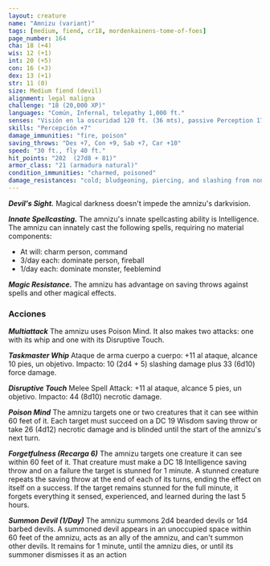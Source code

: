 ```yaml
---
layout: creature
name: "Amnizu (variant)"
tags: [medium, fiend, cr18, mordenkainens-tome-of-foes]
page_number: 164
cha: 18 (+4)
wis: 12 (+1)
int: 20 (+5)
con: 16 (+3)
dex: 13 (+1)
str: 11 (0)
size: Medium fiend (devil)
alignment: legal maligna
challenge: "18 (20,000 XP)"
languages: "Común, Infernal, telepathy 1,000 ft."
senses: "Visión en la oscuridad 120 ft. (36 mts), passive Perception 17"
skills: "Percepción +7"
damage_immunities: "fire, poison"
saving_throws: "Des +7, Con +9, Sab +7, Car +10"
speed: "30 ft., fly 40 ft."
hit_points: "202  (27d8 + 81)"
armor_class: "21 (armadura natural)"
condition_immunities: "charmed, poisoned"
damage_resistances: "cold; bludgeoning, piercing, and slashing from nonmagical attacks that aren't silvered"
---
```


***Devil's Sight.*** Magical darkness doesn't impede the amnizu's darkvision.

***Innate Spellcasting.*** The amnizu's innate spellcasting ability is Intelligence. The amnizu can innately cast the following spells, requiring no material components:
* At will: charm person, command
* 3/day each: dominate person, fireball
* 1/day each: dominate monster, feeblemind

***Magic Resistance.*** The amnizu has advantage on saving throws against spells and other magical effects.

### Acciones

***Multiattack*** The amnizu uses Poison Mind. It also makes two attacks: one with its whip and one with its Disruptive Touch.

***Taskmaster Whip*** Ataque de arma cuerpo a cuerpo: +11 al ataque, alcance 10 pies, un objetivo. Impacto: 10 (2d4 + 5) slashing damage plus 33 (6d10) force damage.

***Disruptive Touch*** Melee Spell Attack: +11 al ataque, alcance 5 pies, un objetivo. Impacto: 44 (8d10) necrotic damage.

***Poison Mind*** The amnizu targets one or two creatures that it can see within 60 feet of it. Each target must succeed on a DC 19 Wisdom saving throw or take 26 (4d12) necrotic damage and is blinded until the start of the amnizu's next turn.

***Forgetfulness (Recarga 6)*** The amnizu targets one creature it can see within 60 feet of it. That creature must make a DC 18 Intelligence saving throw and on a failure the target is stunned for 1 minute. A stunned creature repeats the saving throw at the end of each of its turns, ending the effect on itself on a success. If the target remains stunned for the full minute, it forgets everything it sensed, experienced, and learned during the last 5 hours.

***Summon Devil (1/Day)*** The amnizu summons 2d4 bearded devils or 1d4 barbed devils. A summoned devil appears in an unoccupied space within 60 feet of the amnizu, acts as an ally of the amnizu, and can't summon other devils. It remains for 1 minute, until the amnizu dies, or until its summoner dismisses it as an action